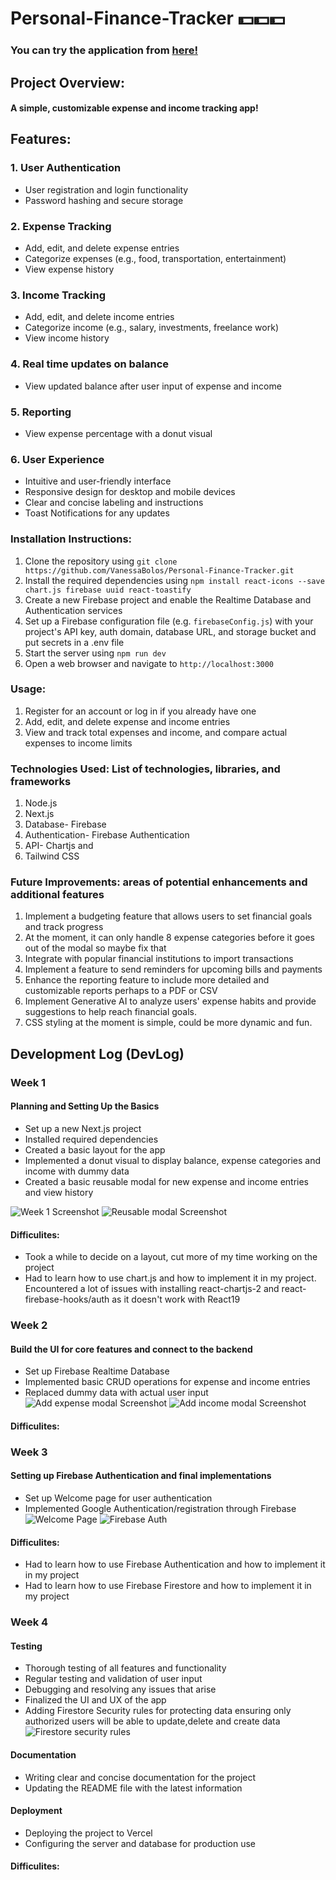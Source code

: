 # Personal-Finance-Tracker 💵💵💵
### You can try the application from [here!](https://nodejs.org/en/download/prebuilt-installer/current)
## Project Overview: 
#### A simple, customizable expense and income tracking app! 

## Features: 
### 1. User Authentication
- User registration and login functionality
- Password hashing and secure storage
### 2. Expense Tracking
- Add, edit, and delete expense entries
- Categorize expenses (e.g., food, transportation, entertainment)
- View expense history

### 3. Income Tracking
 - Add, edit, and delete income entries
 - Categorize income (e.g., salary, investments, freelance work)
 - View income history

### 4. Real time updates on balance
 - View updated balance after user input of expense and income

### 5. Reporting 
- View expense percentage with a donut visual

### 6. User Experience
- Intuitive and user-friendly interface
- Responsive design for desktop and mobile devices
- Clear and concise labeling and instructions
- Toast Notifications for any updates

### Installation Instructions: 
1. Clone the repository using `git clone https://github.com/VanessaBolos/Personal-Finance-Tracker.git`
2. Install the required dependencies using `npm install react-icons --save chart.js firebase uuid react-toastify`
3. Create a new Firebase project and enable the Realtime Database and Authentication services
4. Set up a Firebase configuration file (e.g. `firebaseConfig.js`) with your project's API key, auth domain, database URL, and storage bucket and put secrets in a .env file
5. Start the server using `npm run dev`
6. Open a web browser and navigate to `http://localhost:3000`

### Usage: 
1. Register for an account or log in if you already have one
2. Add, edit, and delete expense and income entries
3. View and track total expenses and income, and compare actual expenses to income limits

### Technologies Used: List of technologies, libraries, and frameworks
1. Node.js
2. Next.js
3. Database- Firebase
4. Authentication- Firebase Authentication
5. API- Chartjs and 
6. Tailwind CSS

### Future Improvements: areas of potential enhancements and additional features
1. Implement a budgeting feature that allows users to set financial goals and track progress
2. At the moment, it can only handle 8 expense categories before it goes out of the modal so maybe fix that
3. Integrate with popular financial institutions to import transactions
4. Implement a feature to send reminders for upcoming bills and payments
5. Enhance the reporting feature to include more detailed and customizable reports perhaps to a PDF or CSV
6. Implement Generative AI to analyze users' expense habits and provide suggestions to help reach financial goals.
7. CSS styling at the moment is simple, could be more dynamic and fun.


## Development Log (DevLog)

### Week 1
#### Planning and Setting Up the Basics
- Set up a new Next.js project
- Installed required dependencies
- Created a basic layout for the app
- Implemented a donut visual to display balance, expense categories and income with dummy data
- Created a basic reusable modal for new expense and income entries and view history

![Week 1 Screenshot](/public/screenshots/Week%201.JPG)
![Reusable modal Screenshot](/public/screenshots/reusable%20modal.JPG)

#### Difficulites:
- Took a while to decide on a layout, cut more of my time working on the project
- Had to learn how to use chart.js and how to implement it in my project. Encountered a lot of issues with installing react-chartjs-2 and react-firebase-hooks/auth as it doesn't work with React19


### Week 2
#### Build the UI for core features and connect to the backend
- Set up Firebase Realtime Database
- Implemented basic CRUD operations for expense and income entries
- Replaced dummy data with actual user input
![Add expense modal Screenshot](/public/screenshots/addexpensemodal.JPG)
![Add income modal Screenshot](/public/screenshots/addincomemodal.JPG)
#### Difficulites:


### Week 3
#### Setting up Firebase Authentication and final implementations
- Set up Welcome page for user authentication
- Implemented Google Authentication/registration through Firebase
![Welcome Page](/public/screenshots/welcome%20page.JPG)
![Firebase Auth](/public/screenshots/Firebase%20Auth.JPG)
#### Difficulites:
- Had to learn how to use Firebase Authentication and how to implement it in my project
- Had to learn how to use Firebase Firestore and how to implement it in my project

### Week 4
####  Testing
- Thorough testing of all features and functionality
- Regular testing and validation of user input
- Debugging and resolving any issues that arise
- Finalized the UI and UX of the app
- Adding Firestore Security rules for protecting data ensuring only authorized users will be able to update,delete and create data
![Firestore security rules](/public/screenshots/firestore%20security%20rules.JPG)


####  Documentation
- Writing clear and concise documentation for the project
- Updating the README file with the latest information
####  Deployment
- Deploying the project to Vercel
- Configuring the server and database for production use

#### Difficulites:

